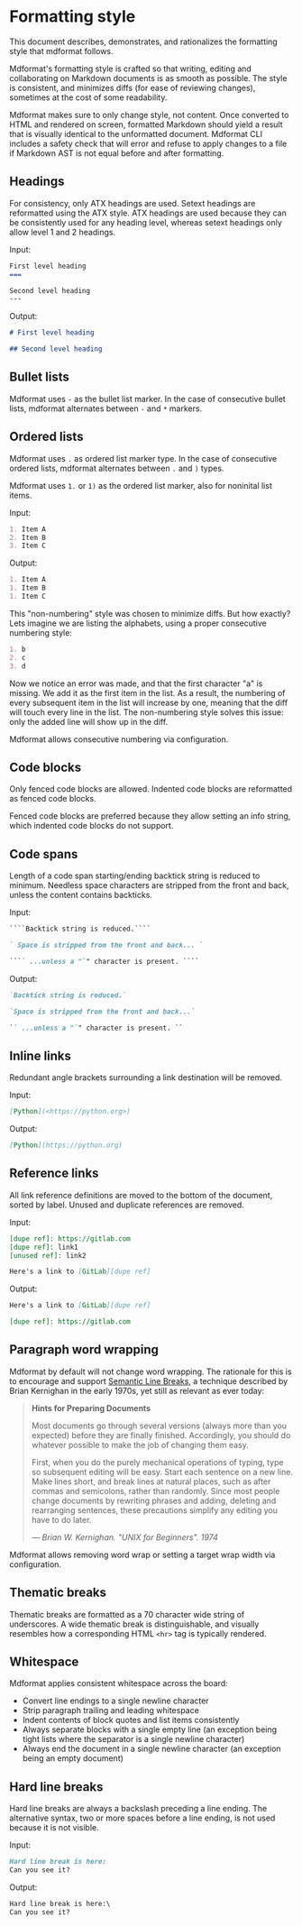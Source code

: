 # Formatting style

This document describes, demonstrates, and rationalizes the formatting style that mdformat follows.

Mdformat's formatting style is crafted so that writing, editing and collaborating on Markdown documents is as smooth as possible.
The style is consistent, and minimizes diffs (for ease of reviewing changes),
sometimes at the cost of some readability.

Mdformat makes sure to only change style, not content.
Once converted to HTML and rendered on screen,
formatted Markdown should yield a result that is visually identical to the unformatted document.
Mdformat CLI includes a safety check that will error and refuse to apply changes to a file
if Markdown AST is not equal before and after formatting.

## Headings

For consistency, only ATX headings are used.
Setext headings are reformatted using the ATX style.
ATX headings are used because they can be consistently used for any heading level,
whereas setext headings only allow level 1 and 2 headings.

Input:

```markdown
First level heading
===

Second level heading
---
```

Output:

```markdown
# First level heading

## Second level heading
```

## Bullet lists

Mdformat uses `-` as the bullet list marker.
In the case of consecutive bullet lists,
mdformat alternates between `-` and `*` markers.

## Ordered lists

Mdformat uses `.` as ordered list marker type.
In the case of consecutive ordered lists,
mdformat alternates between `.` and `)` types.

Mdformat uses `1.` or `1)` as the ordered list marker, also for noninital list items.

Input:

```markdown
1. Item A
2. Item B
3. Item C
```

Output:

```markdown
1. Item A
1. Item B
1. Item C
```

This "non-numbering" style was chosen to minimize diffs. But how exactly? Lets imagine we are listing the alphabets, using a proper consecutive numbering style:

```markdown
1. b
2. c
3. d
```

Now we notice an error was made, and that the first character "a" is missing.
We add it as the first item in the list.
As a result, the numbering of every subsequent item in the list will increase by one,
meaning that the diff will touch every line in the list.
The non-numbering style solves this issue: only the added line will show up in the diff.

Mdformat allows consecutive numbering via configuration.

## Code blocks

Only fenced code blocks are allowed.
Indented code blocks are reformatted as fenced code blocks.

Fenced code blocks are preferred because they allow setting an info string,
which indented code blocks do not support.

## Code spans

Length of a code span starting/ending backtick string is reduced to minimum.
Needless space characters are stripped from the front and back,
unless the content contains backticks.

Input:

`````markdown
````Backtick string is reduced.````

` Space is stripped from the front and back... `

```` ...unless a "`" character is present. ````
`````

Output:

```markdown
`Backtick string is reduced.`

`Space is stripped from the front and back...`

`` ...unless a "`" character is present. ``
```

## Inline links

Redundant angle brackets surrounding a link destination will be removed.

Input:

```markdown
[Python](<https://python.org>)
```

Output:

```markdown
[Python](https://python.org)
```

## Reference links

All link reference definitions are moved to the bottom of the document,
sorted by label. Unused and duplicate references are removed.

Input:

```markdown
[dupe ref]: https://gitlab.com
[dupe ref]: link1
[unused ref]: link2

Here's a link to [GitLab][dupe ref]
```

Output:

```markdown
Here's a link to [GitLab][dupe ref]

[dupe ref]: https://gitlab.com
```

## Paragraph word wrapping

Mdformat by default will not change word wrapping.
The rationale for this is to encourage and support [Semantic Line Breaks](https://sembr.org/),
a technique described by Brian Kernighan in the early 1970s,
yet still as relevant as ever today:

> **Hints for Preparing Documents**
>
> Most documents go through several versions (always more than you
> expected) before they are finally finished. Accordingly, you should
> do whatever possible to make the job of changing them easy.
>
> First, when you do the purely mechanical operations of typing, type
> so subsequent editing will be easy. Start each sentence on a new line.
> Make lines short, and break lines at natural places, such as after
> commas and semicolons, rather than
> randomly. Since
> most people change documents by rewriting phrases and adding, deleting
> and rearranging sentences, these precautions simplify any editing you
> have to do later.
>
> _— Brian W. Kernighan. "UNIX for Beginners". 1974_

Mdformat allows removing word wrap or setting a target wrap width via configuration.

## Thematic breaks

Thematic breaks are formatted as a 70 character wide string of underscores.
A wide thematic break is distinguishable,
and visually resembles how a corresponding HTML `<hr>` tag is typically rendered.

## Whitespace

Mdformat applies consistent whitespace across the board:

- Convert line endings to a single newline character
- Strip paragraph trailing and leading whitespace
- Indent contents of block quotes and list items consistently
- Always separate blocks with a single empty line
  (an exception being tight lists where the separator is a single newline character)
- Always end the document in a single newline character
  (an exception being an empty document)

## Hard line breaks

Hard line breaks are always a backslash preceding a line ending.
The alternative syntax,
two or more spaces before a line ending,
is not used because it is not visible.

Input:

```markdown
Hard line break is here:   
Can you see it?
```

Output:

```markdown
Hard line break is here:\
Can you see it?
```
